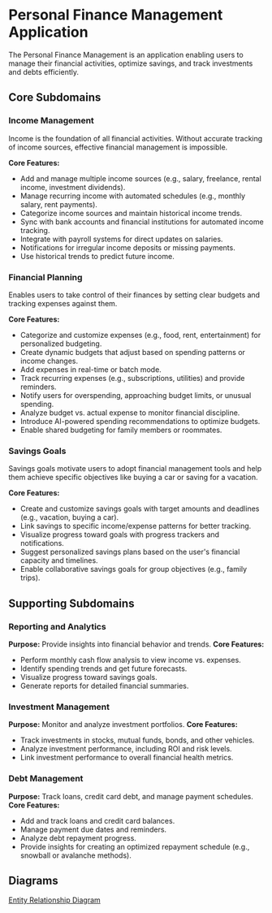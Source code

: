 # Personal Finance Management Application

The Personal Finance Management is an application enabling users to manage their financial activities, optimize savings, and track investments and debts efficiently.

## Core Subdomains 

### Income Management

Income is the foundation of all financial activities. Without accurate tracking of income sources, effective financial management is impossible.

**Core Features:**
- Add and manage multiple income sources (e.g., salary, freelance, rental income, investment dividends).
- Manage recurring income with automated schedules (e.g., monthly salary, rent payments).
- Categorize income sources and maintain historical income trends.
- Sync with bank accounts and financial institutions for automated income tracking.
- Integrate with payroll systems for direct updates on salaries.
- Notifications for irregular income deposits or missing payments.
- Use historical trends to predict future income.

### Financial Planning

Enables users to take control of their finances by setting clear budgets and tracking expenses against them.

**Core Features:**
- Categorize and customize expenses (e.g., food, rent, entertainment) for personalized budgeting.
- Create dynamic budgets that adjust based on spending patterns or income changes.
- Add expenses in real-time or batch mode.
- Track recurring expenses (e.g., subscriptions, utilities) and provide reminders.
- Notify users for overspending, approaching budget limits, or unusual spending.
- Analyze budget vs. actual expense to monitor financial discipline.
- Introduce AI-powered spending recommendations to optimize budgets.
- Enable shared budgeting for family members or roommates.

### Savings Goals

Savings goals motivate users to adopt financial management tools and help them achieve specific objectives like buying a car or saving for a vacation.

**Core Features:**
- Create and customize savings goals with target amounts and deadlines (e.g., vacation, buying a car).
- Link savings to specific income/expense patterns for better tracking.
- Visualize progress toward goals with progress trackers and notifications.
- Suggest personalized savings plans based on the user's financial capacity and timelines.
- Enable collaborative savings goals for group objectives (e.g., family trips).

## Supporting Subdomains

### Reporting and Analytics

**Purpose:** Provide insights into financial behavior and trends.
**Core Features:**
- Perform monthly cash flow analysis to view income vs. expenses.
- Identify spending trends and get future forecasts.
- Visualize progress toward savings goals.
- Generate reports for detailed financial summaries.

### Investment Management 

**Purpose:** Monitor and analyze investment portfolios.
**Core Features:**
- Track investments in stocks, mutual funds, bonds, and other vehicles.
- Analyze investment performance, including ROI and risk levels.
- Link investment performance to overall financial health metrics.

### Debt Management

**Purpose:** Track loans, credit card debt, and manage payment schedules.
**Core Features:**
- Add and track loans and credit card balances.
- Manage payment due dates and reminders.
- Analyze debt repayment progress.
- Provide insights for creating an optimized repayment schedule (e.g., snowball or avalanche methods).


## Diagrams

[Entity Relationship Diagram](https://drawsql.app/teams/cuongcompany/diagrams/financial-management)


